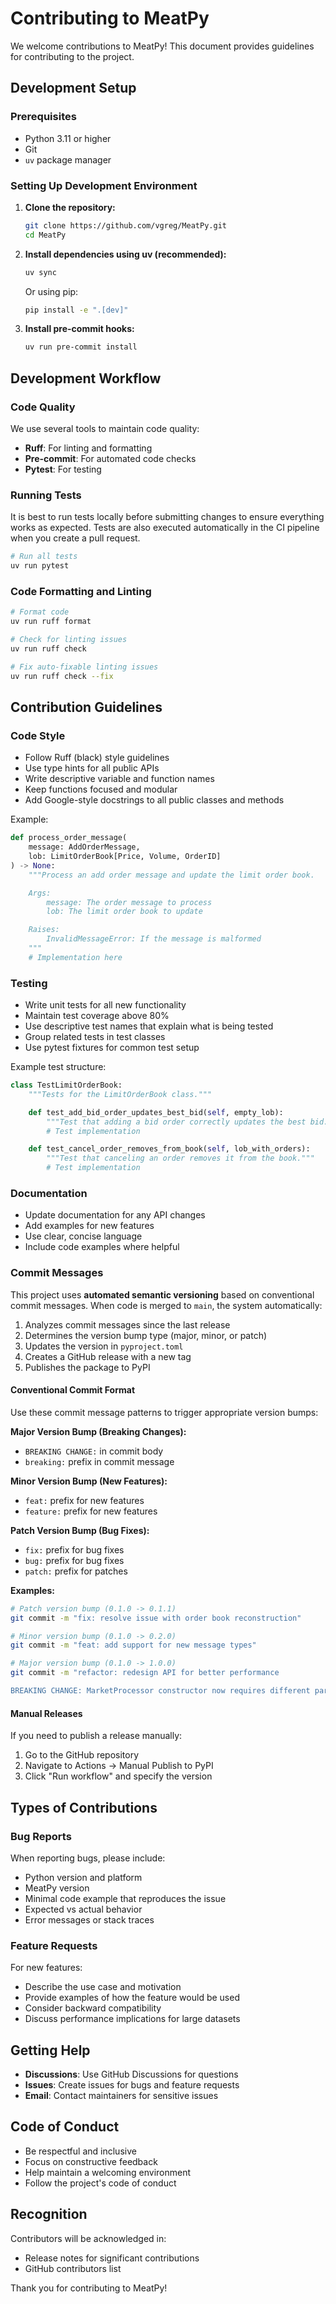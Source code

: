 # Contributing to MeatPy

We welcome contributions to MeatPy! This document provides guidelines for contributing to the project.

## Development Setup

### Prerequisites

- Python 3.11 or higher
- Git
- `uv` package manager

### Setting Up Development Environment

1. **Clone the repository:**
   ```bash
   git clone https://github.com/vgreg/MeatPy.git
   cd MeatPy
   ```

2. **Install dependencies using uv (recommended):**
   ```bash
   uv sync
   ```

   Or using pip:
   ```bash
   pip install -e ".[dev]"
   ```

3. **Install pre-commit hooks:**
   ```bash
   uv run pre-commit install
   ```

## Development Workflow

### Code Quality

We use several tools to maintain code quality:

- **Ruff**: For linting and formatting
- **Pre-commit**: For automated code checks
- **Pytest**: For testing

### Running Tests

It is best to run tests locally before submitting changes to ensure everything works as expected. Tests are also executed automatically in the CI pipeline when you create a pull request.

```bash
# Run all tests
uv run pytest
```

### Code Formatting and Linting

```bash
# Format code
uv run ruff format

# Check for linting issues
uv run ruff check

# Fix auto-fixable linting issues
uv run ruff check --fix
```

## Contribution Guidelines

### Code Style

- Follow Ruff (black) style guidelines
- Use type hints for all public APIs
- Write descriptive variable and function names
- Keep functions focused and modular
- Add Google-style docstrings to all public classes and methods

Example:
```python
def process_order_message(
    message: AddOrderMessage,
    lob: LimitOrderBook[Price, Volume, OrderID]
) -> None:
    """Process an add order message and update the limit order book.

    Args:
        message: The order message to process
        lob: The limit order book to update

    Raises:
        InvalidMessageError: If the message is malformed
    """
    # Implementation here
```

### Testing

- Write unit tests for all new functionality
- Maintain test coverage above 80%
- Use descriptive test names that explain what is being tested
- Group related tests in test classes
- Use pytest fixtures for common test setup

Example test structure:
```python
class TestLimitOrderBook:
    """Tests for the LimitOrderBook class."""

    def test_add_bid_order_updates_best_bid(self, empty_lob):
        """Test that adding a bid order correctly updates the best bid."""
        # Test implementation

    def test_cancel_order_removes_from_book(self, lob_with_orders):
        """Test that canceling an order removes it from the book."""
        # Test implementation
```

### Documentation

- Update documentation for any API changes
- Add examples for new features
- Use clear, concise language
- Include code examples where helpful

### Commit Messages

This project uses **automated semantic versioning** based on conventional commit messages. When code is merged to `main`, the system automatically:

1. Analyzes commit messages since the last release
2. Determines the version bump type (major, minor, or patch)
3. Updates the version in `pyproject.toml`
4. Creates a GitHub release with a new tag
5. Publishes the package to PyPI

#### Conventional Commit Format

Use these commit message patterns to trigger appropriate version bumps:

**Major Version Bump (Breaking Changes):**
- `BREAKING CHANGE:` in commit body
- `breaking:` prefix in commit message

**Minor Version Bump (New Features):**
- `feat:` prefix for new features
- `feature:` prefix for new features

**Patch Version Bump (Bug Fixes):**
- `fix:` prefix for bug fixes
- `bug:` prefix for bug fixes
- `patch:` prefix for patches

**Examples:**

```bash
# Patch version bump (0.1.0 -> 0.1.1)
git commit -m "fix: resolve issue with order book reconstruction"

# Minor version bump (0.1.0 -> 0.2.0)
git commit -m "feat: add support for new message types"

# Major version bump (0.1.0 -> 1.0.0)
git commit -m "refactor: redesign API for better performance

BREAKING CHANGE: MarketProcessor constructor now requires different parameters"
```

#### Manual Releases

If you need to publish a release manually:

1. Go to the GitHub repository
2. Navigate to Actions → Manual Publish to PyPI
3. Click "Run workflow" and specify the version

## Types of Contributions

### Bug Reports

When reporting bugs, please include:

- Python version and platform
- MeatPy version
- Minimal code example that reproduces the issue
- Expected vs actual behavior
- Error messages or stack traces

### Feature Requests

For new features:

- Describe the use case and motivation
- Provide examples of how the feature would be used
- Consider backward compatibility
- Discuss performance implications for large datasets

## Getting Help

- **Discussions**: Use GitHub Discussions for questions
- **Issues**: Create issues for bugs and feature requests
- **Email**: Contact maintainers for sensitive issues

## Code of Conduct

- Be respectful and inclusive
- Focus on constructive feedback
- Help maintain a welcoming environment
- Follow the project's code of conduct

## Recognition

Contributors will be acknowledged in:

- Release notes for significant contributions
- GitHub contributors list

Thank you for contributing to MeatPy!
